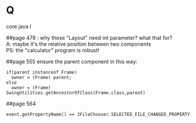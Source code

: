 # Q
core java I

##page 478 : 
why these "Layout" need int parameter? what that for?   
A: maybe it's the relative position between two components    
PS: the "calculator" program is robust!

##page 555
ensure the parent component in this way:
```
if(parent instanceof Frame)
  owner = (Frame) parent;
else
  owner = (Frame) SwingUtilities.getAncestorOfClass(Frame.class,parent)
```

##page 564
```
event.getPropertyName() == JFileChooser.SELECTED_FILE_CHANGED_PROPERTY
```
